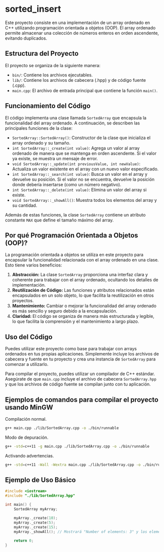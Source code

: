 # sorted_insert

Este proyecto consiste en una implementación de un array ordenado en C++ utilizando programación orientada a objetos (OOP). El array ordenado permite almacenar una colección de números enteros en orden ascendente, evitando duplicados.

## Estructura del Proyecto

El proyecto se organiza de la siguiente manera:

- `bin/`: Contiene los archivos ejecutables.
- `lib/`: Contiene los archivos de cabecera (.hpp) y de código fuente (.cpp).
- `main.cpp`: El archivo de entrada principal que contiene la función `main()`.

## Funcionamiento del Código

El código implementa una clase llamada `SortedArray` que encapsula la funcionalidad del array ordenado. A continuación, se describen las principales funciones de la clase:

- `SortedArray::SortedArray()`: Constructor de la clase que inicializa el array ordenado y su tamaño.
- `int SortedArray::_create(int value)`: Agrega un valor al array ordenado de manera que se mantenga en orden ascendente. Si el valor ya existe, se muestra un mensaje de error.
- `void SortedArray::_update(int previousValue, int newValue)`: Actualiza un valor existente en el array con un nuevo valor especificado.
- `int SortedArray::_search(int value)`: Busca un valor en el array y devuelve su posición. Si el valor no se encuentra, devuelve la posición donde debería insertarse (como un número negativo).
- `int SortedArray::_delete(int value)`: Elimina un valor del array si existe.
- `void SortedArray::_showAll()`: Muestra todos los elementos del array y su cantidad.

Además de estas funciones, la clase `SortedArray` contiene un atributo constante `MAX` que define el tamaño máximo del array.

## Por qué Programación Orientada a Objetos (OOP)?

La programación orientada a objetos se utiliza en este proyecto para encapsular la funcionalidad relacionada con el array ordenado en una clase. Esto tiene varios beneficios:

1. **Abstracción:** La clase `SortedArray` proporciona una interfaz clara y coherente para trabajar con el array ordenado, ocultando los detalles de implementación.
2. **Reutilización de Código:** Las funciones y atributos relacionados están encapsulados en un solo objeto, lo que facilita la reutilización en otros proyectos.
3. **Mantenimiento:** Cambiar o mejorar la funcionalidad del array ordenado es más sencillo y seguro debido a la encapsulación.
4. **Claridad:** El código se organiza de manera más estructurada y legible, lo que facilita la comprensión y el mantenimiento a largo plazo.

## Uso del Código

Puedes utilizar este proyecto como base para trabajar con arrays ordenados en tus propias aplicaciones. Simplemente incluye los archivos de cabecera y fuente en tu proyecto y crea una instancia de `SortedArray` para comenzar a utilizarlo.

Para compilar el proyecto, puedes utilizar un compilador de C++ estándar. Asegúrate de que `main.cpp` incluye el archivo de cabecera `SortedArray.hpp` y que los archivos de código fuente se compilan junto con tu aplicación.

## Ejemplos de comandos para compilar el proyecto usando MinGW
Compilación normal.
```bash
g++ main.cpp ./lib/SortedArray.cpp -o ./bin/runnable
```
Modo de depuración.
```bash
g++ -std=c++11 -g main.cpp ./lib/SortedArray.cpp -o ./bin/runnable
```
Activando advertencias.
```bash
g++ -std=c++11 -Wall -Wextra main.cpp ./lib/SortedArray.cpp -o ./bin/runnable
```

## Ejemplo de Uso Básico

```cpp
#include <iostream>
#include "./lib/SortedArray.hpp"

int main() {
    SortedArray myArray;

    myArray._create(10);
    myArray._create(5);
    myArray._create(15);
    myArray._showAll(); // Mostrará "Number of elements: 3" y los elementos en orden ascendente.
    
    return 0;
}
